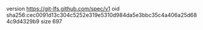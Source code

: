 version https://git-lfs.github.com/spec/v1
oid sha256:cec0091d13c304c5252e319e5310d984da5e3bbc35c4a406a25d684c9d4329b9
size 697
